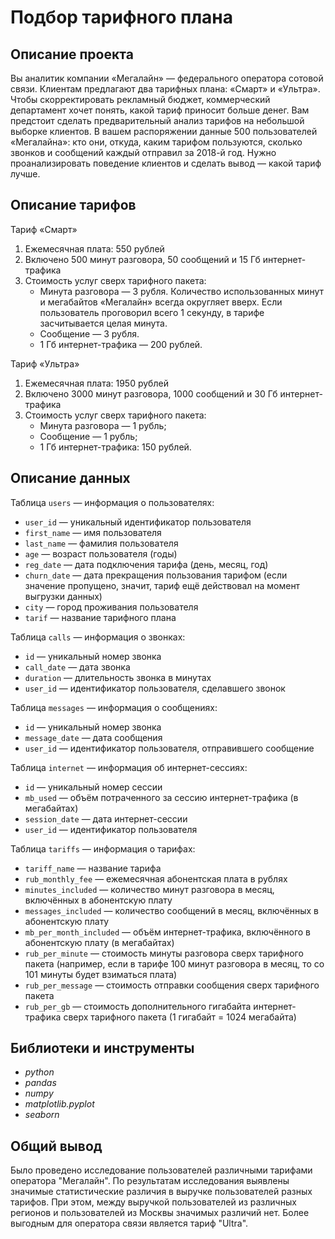 # Подбор тарифного плана

## Описание проекта
Вы аналитик компании «Мегалайн» — федерального оператора сотовой связи. Клиентам предлагают два тарифных плана: «Смарт» и «Ультра». Чтобы скорректировать рекламный бюджет, коммерческий департамент хочет понять, какой тариф приносит больше денег.
Вам предстоит сделать предварительный анализ тарифов на небольшой выборке клиентов. В вашем распоряжении данные 500 пользователей «Мегалайна»: кто они, откуда, каким тарифом пользуются, сколько звонков и сообщений каждый отправил за 2018-й год. Нужно проанализировать поведение клиентов и сделать вывод — какой тариф лучше.

## Описание тарифов
Тариф «Смарт»
1. Ежемесячная плата: 550 рублей
2. Включено 500 минут разговора, 50 сообщений и 15 Гб интернет-трафика
3. Стоимость услуг сверх тарифного пакета:
    - Минута разговора — 3 рубля. Количество использованных минут и мегабайтов «Мегалайн» всегда округляет вверх. Если пользователь проговорил всего 1 секунду, в тарифе засчитывается целая минута.
    - Сообщение — 3 рубля.
    - 1 Гб интернет-трафика — 200 рублей.

Тариф «Ультра»
1. Ежемесячная плата: 1950 рублей
2. Включено 3000 минут разговора, 1000 сообщений и 30 Гб интернет-трафика
3. Стоимость услуг сверх тарифного пакета:
    - Минута разговора — 1 рубль;
    - Сообщение — 1 рубль;
    - 1 Гб интернет-трафика: 150 рублей.
    
## Описание данных
Таблица `users` — информация о пользователях:
- `user_id` — уникальный идентификатор пользователя
- `first_name` — имя пользователя
- `last_name` — фамилия пользователя
- `age` — возраст пользователя (годы)
- `reg_date` — дата подключения тарифа (день, месяц, год)
- `churn_date` — дата прекращения пользования тарифом (если значение пропущено, значит, тариф ещё действовал на момент выгрузки данных)
- `city` — город проживания пользователя
- `tarif` — название тарифного плана

Таблица `calls` — информация о звонках:
- `id` — уникальный номер звонка
- `call_date` — дата звонка
- `duration` — длительность звонка в минутах
- `user_id` — идентификатор пользователя, сделавшего звонок

Таблица `messages` — информация о сообщениях:
- `id` — уникальный номер звонка
- `message_date` — дата сообщения
- `user_id` — идентификатор пользователя, отправившего сообщение

Таблица `internet` — информация об интернет-сессиях:
- `id` — уникальный номер сессии
- `mb_used` — объём потраченного за сессию интернет-трафика (в мегабайтах)
- `session_date` — дата интернет-сессии
- `user_id` — идентификатор пользователя

Таблица `tariffs` — информация о тарифах:
- `tariff_name` — название тарифа
- `rub_monthly_fee` — ежемесячная абонентская плата в рублях
- `minutes_included` — количество минут разговора в месяц, включённых в абонентскую плату
- `messages_included` — количество сообщений в месяц, включённых в абонентскую плату
- `mb_per_month_included` — объём интернет-трафика, включённого в абонентскую плату (в мегабайтах)
- `rub_per_minute` — стоимость минуты разговора сверх тарифного пакета (например, если в тарифе 100 минут разговора в месяц, то со 101 минуты будет взиматься плата)
- `rub_per_message` — стоимость отправки сообщения сверх тарифного пакета
- `rub_per_gb` — стоимость дополнительного гигабайта интернет-трафика сверх тарифного пакета (1 гигабайт = 1024 мегабайта)

## Библиотеки и инструменты

- *python*
- *pandas*
- *numpy*
- *matplotlib.pyplot*
- *seaborn*

## Общий вывод

Было проведено исследование пользователей различными тарифами оператора "Мегалайн".
По результатам исследования выявлены значимые статистические различия в выручке пользователей разных тарифов. При этом, между выручкой пользователей из различных регионов и пользователей из Москвы значимых различий нет.
Более выгодным для оператора связи является тариф "Ultra".